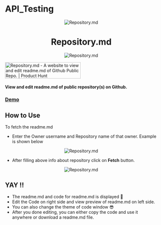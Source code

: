 # API_Testing
<p align="center">
	<img src="https://user-images.githubusercontent.com/57860123/114352202-38c21380-9b89-11eb-8fb1-878307c6257e.png" align="center" alt="Repository.md"/>
</p>


<h1 align="center">Repository.md</h1>

<p align="center">
<img src="https://visitor-badge.laobi.icu/badge?page_id=dhwaj1902.repository_readme.md" align="center" alt="Repository.md"/>
</p>
<a href="https://www.producthunt.com/posts/repository-md?utm_source=badge-featured&utm_medium=badge&utm_souce=badge-repository-md" target="_blank"><img src="https://api.producthunt.com/widgets/embed-image/v1/featured.svg?post_id=292027&theme=light" alt="Repository.md - A website to view and edit readme.md of Github Public Repo. | Product Hunt" style="width: 250px; height: 54px;" width="250" height="54" /></a>
<h4>View and edit readme.md of public repository(s) on Github.</h4>
<h3>
<a href="https://repositorymd.netlify.app/">
	Demo
</a>
	</h3>
	

<h2>How to Use</h2>
<p>To fetch the readme.md 
</p>
<ul>
<li>Enter the Owner username and Repository name of that owner. Example is shown below</li>
	</ul>
<p align="center">
	<img src="https://user-images.githubusercontent.com/57860123/114352039-01ebfd80-9b89-11eb-8d7f-c3b6dbbdb2d2.png" align="center" alt="Repository.md"/>
</p>


<ul>
<li>After filling above info about repository click on <strong>Fetch</strong> button.</li>
</ul>

<p align="center">
	<img src="https://user-images.githubusercontent.com/57860123/114356577-68274f00-9b8e-11eb-923d-a1bec01a59c6.png" align="center" alt="Repository.md"/>
</p>

<h2>YAY !!</h2>
<ul>
<li>The readme.md and code for readme.md is displayed 🤩</li>
<li>Edit the Code on right side and view preview of readme.md on left side.</li>
<li>You can also change the theme of code window 😎</li>
<li>After you done editing, you can either copy the code and use it anywhere or download a readme.md file.</li>
	</ul>
